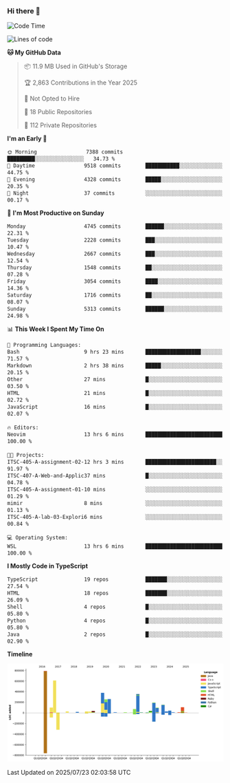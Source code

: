 ### Hi there 👋

<!--
**Clumsy-Coder/Clumsy-Coder** is a ✨ _special_ ✨ repository because its `README.md` (this file) appears on your GitHub profile.

Here are some ideas to get you started:

- 🔭 I’m currently working on ...
- 🌱 I’m currently learning ...
- 👯 I’m looking to collaborate on ...
- 🤔 I’m looking for help with ...
- 💬 Ask me about ...
- 📫 How to reach me: ...
- 😄 Pronouns: ...
- ⚡ Fun fact: ...
-->

<!-- anmol098/waka-readme-stats -->
<!--START_SECTION:waka-->
![Code Time](http://img.shields.io/badge/Code%20Time-1%2C294%20hrs%2048%20mins-blue)

![Lines of code](https://img.shields.io/badge/From%20Hello%20World%20I%27ve%20Written-3.6%20million%20lines%20of%20code-blue)

**🐱 My GitHub Data** 

> 📦 11.9 MB Used in GitHub's Storage 
 > 
> 🏆 2,863 Contributions in the Year 2025
 > 
> 🚫 Not Opted to Hire
 > 
> 📜 18 Public Repositories 
 > 
> 🔑 112 Private Repositories 
 > 
**I'm an Early 🐤** 

```text
🌞 Morning                7388 commits        █████████░░░░░░░░░░░░░░░░   34.73 % 
🌆 Daytime                9518 commits        ███████████░░░░░░░░░░░░░░   44.75 % 
🌃 Evening                4328 commits        █████░░░░░░░░░░░░░░░░░░░░   20.35 % 
🌙 Night                  37 commits          ░░░░░░░░░░░░░░░░░░░░░░░░░   00.17 % 
```
📅 **I'm Most Productive on Sunday** 

```text
Monday                   4745 commits        ██████░░░░░░░░░░░░░░░░░░░   22.31 % 
Tuesday                  2228 commits        ███░░░░░░░░░░░░░░░░░░░░░░   10.47 % 
Wednesday                2667 commits        ███░░░░░░░░░░░░░░░░░░░░░░   12.54 % 
Thursday                 1548 commits        ██░░░░░░░░░░░░░░░░░░░░░░░   07.28 % 
Friday                   3054 commits        ████░░░░░░░░░░░░░░░░░░░░░   14.36 % 
Saturday                 1716 commits        ██░░░░░░░░░░░░░░░░░░░░░░░   08.07 % 
Sunday                   5313 commits        ██████░░░░░░░░░░░░░░░░░░░   24.98 % 
```


📊 **This Week I Spent My Time On** 

```text
💬 Programming Languages: 
Bash                     9 hrs 23 mins       ██████████████████░░░░░░░   71.57 % 
Markdown                 2 hrs 38 mins       █████░░░░░░░░░░░░░░░░░░░░   20.15 % 
Other                    27 mins             █░░░░░░░░░░░░░░░░░░░░░░░░   03.50 % 
HTML                     21 mins             █░░░░░░░░░░░░░░░░░░░░░░░░   02.72 % 
JavaScript               16 mins             █░░░░░░░░░░░░░░░░░░░░░░░░   02.07 % 

🔥 Editors: 
Neovim                   13 hrs 6 mins       █████████████████████████   100.00 % 

🐱‍💻 Projects: 
ITSC-405-A-assignment-02-12 hrs 3 mins       ███████████████████████░░   91.97 % 
ITSC-407-A-Web-and-Applic37 mins             █░░░░░░░░░░░░░░░░░░░░░░░░   04.78 % 
ITSC-405-A-assignment-01-10 mins             ░░░░░░░░░░░░░░░░░░░░░░░░░   01.29 % 
mimir                    8 mins              ░░░░░░░░░░░░░░░░░░░░░░░░░   01.13 % 
ITSC-405-A-lab-03-Explori6 mins              ░░░░░░░░░░░░░░░░░░░░░░░░░   00.84 % 

💻 Operating System: 
WSL                      13 hrs 6 mins       █████████████████████████   100.00 % 
```

**I Mostly Code in TypeScript** 

```text
TypeScript               19 repos            ███████░░░░░░░░░░░░░░░░░░   27.54 % 
HTML                     18 repos            ███████░░░░░░░░░░░░░░░░░░   26.09 % 
Shell                    4 repos             █░░░░░░░░░░░░░░░░░░░░░░░░   05.80 % 
Python                   4 repos             █░░░░░░░░░░░░░░░░░░░░░░░░   05.80 % 
Java                     2 repos             █░░░░░░░░░░░░░░░░░░░░░░░░   02.90 % 
```



**Timeline**

![Lines of Code chart](https://raw.githubusercontent.com/Clumsy-Coder/Clumsy-Coder/main/assets/bar_graph.png)


 Last Updated on 2025/07/23 02:03:58 UTC
<!--END_SECTION:waka-->
